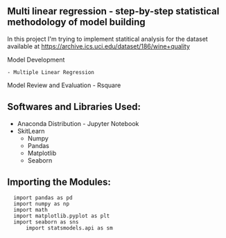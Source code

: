 
## Multi linear regression - step-by-step statistical methodology of model building

In this project I'm trying to implement statitical analysis for the dataset available at https://archive.ics.uci.edu/dataset/186/wine+quality


	
 Model Development
	
	- Multiple Linear Regression
	
  Model Review and Evaluation
	- Rsquare

	

## Softwares and Libraries Used:

   - Anaconda Distribution
	- Jupyter Notebook
- SkitLearn
	- Numpy
	- Pandas
	- Matplotlib
	- Seaborn
	
## Importing the Modules:

	  import pandas as pd
	  import numpy as np
	  import math
	  import matplotlib.pyplot as plt
	  import seaborn as sns
          import statsmodels.api as sm



